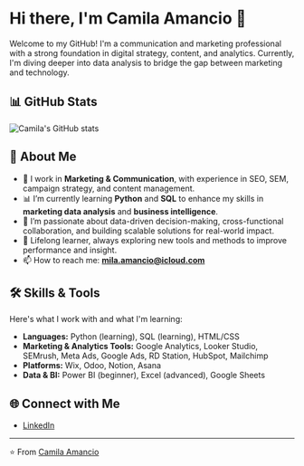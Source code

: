 # Hi there, I'm Camila Amancio 👋

Welcome to my GitHub! I'm a communication and marketing professional with a strong foundation in digital strategy, content, and analytics. Currently, I'm diving deeper into data analysis to bridge the gap between marketing and technology.

## 📊 GitHub Stats
![Camila's GitHub stats](https://github-readme-stats.vercel.app/api?username=cahamancio&show_icons=true&theme=radical)

## 🚀 About Me
- 💼 I work in **Marketing & Communication**, with experience in SEO, SEM, campaign strategy, and content management.
- 📊 I’m currently learning **Python** and **SQL** to enhance my skills in **marketing data analysis** and **business intelligence**.
- 🎯 I’m passionate about data-driven decision-making, cross-functional collaboration, and building scalable solutions for real-world impact.
- 🧠 Lifelong learner, always exploring new tools and methods to improve performance and insight.
- 📫 How to reach me: **mila.amancio@icloud.com**

## 🛠️ Skills & Tools
Here's what I work with and what I'm learning:
- **Languages:** Python (learning), SQL (learning), HTML/CSS
- **Marketing & Analytics Tools:** Google Analytics, Looker Studio, SEMrush, Meta Ads, Google Ads, RD Station, HubSpot, Mailchimp
- **Platforms:** Wix, Odoo, Notion, Asana
- **Data & BI:** Power BI (beginner), Excel (advanced), Google Sheets



## 🌐 Connect with Me
- [LinkedIn](https://www.linkedin.com/in/carlos-amancio) 

---

⭐️ From [Camila Amancio](https://github.com/cahamancio)
